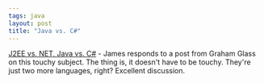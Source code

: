```yaml
---
tags: java
layout: post
title: "Java vs. C#"
---
```




<a href="http://radio.weblogs.com/0112098/2002/11/26.html#a260">J2EE vs. NET, Java vs. C#</a> - James responds to a post from Graham Glass on this touchy subject. The thing is, it doesn't have to be touchy. They're just two more languages, right? Excellent discussion.


